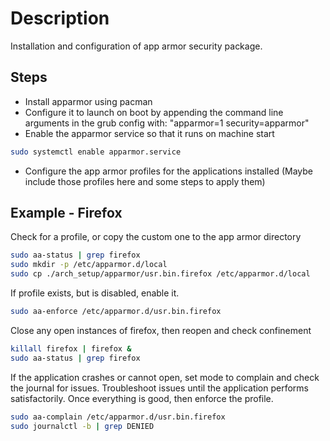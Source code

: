 # Description

Installation and configuration of app armor security package.


## Steps

- Install apparmor using pacman
- Configure it to launch on boot by appending the command line arguments in the grub config with:
"apparmor=1 security=apparmor"
- Enable the apparmor service so that it runs on machine start

```bash
sudo systemctl enable apparmor.service
```

- Configure the app armor profiles for the applications installed (Maybe include those profiles here and some steps to apply them)

## Example - Firefox

Check for a profile, or copy the custom one to the app armor directory

```bash
sudo aa-status | grep firefox
sudo mkdir -p /etc/apparmor.d/local
sudo cp ./arch_setup/apparmor/usr.bin.firefox /etc/apparmor.d/local
```

If profile exists, but is disabled, enable it.

```bash
sudo aa-enforce /etc/apparmor.d/usr.bin.firefox
```

Close any open instances of firefox, then reopen and check confinement

```bash
killall firefox | firefox &
sudo aa-status | grep firefox
```
If the application crashes or cannot open, set mode to complain and check the journal for issues.
Troubleshoot issues until the application performs satisfactorily.
Once everything is good, then enforce the profile.

```bash
sudo aa-complain /etc/apparmor.d/usr.bin.firefox
sudo journalctl -b | grep DENIED
```



